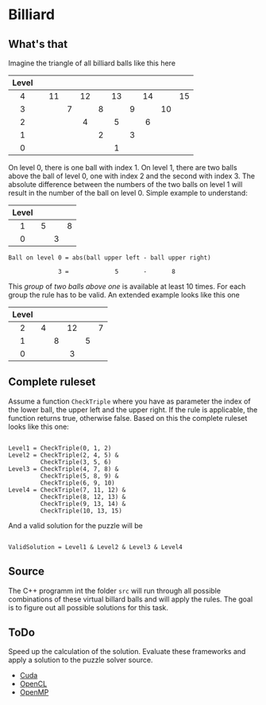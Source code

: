 # Billiard #

## What's that ##

Imagine the triangle of all billiard balls like this here

| Level |       |       |       |       |       |       |       |       |       |       | 
| :---: | :---: | :---: | :---: | :---: | :---: | :---: | :---: | :---: | :---: | :---: | 
|     4 |       |    11 |       |    12 |       |    13 |       |    14 |       |    15 | 
|     3 |       |       |     7 |       |     8 |       |     9 |       |    10 |       | 
|     2 |       |       |       |     4 |       |     5 |       |     6 |       |       | 
|     1 |       |       |       |       |     2 |       |     3 |       |       |       | 
|     0 |       |       |       |       |       |     1 |       |       |       |       | 

On level 0, there is one ball with index 1. On level 1, there are two balls above the ball of level 0, one with index 2 and the second with index 3. The absolute difference between the numbers of the two balls on level 1 will result in the number of the ball on level 0. Simple example to understand:

| Level |       |       |       |
| :---: | :---: | :---: | :---: |
|     1 |     5 |       |     8 |
|     0 |       |     3 |       |

```
Ball on level 0 = abs(ball upper left - ball upper right)

              3 =             5       -       8
```

This *group* of *two balls above one* is available at least 10 times. For each group the rule has to be valid. An extended example looks like this one

| Level |       |       |       |       |       | 
| :---: | :---: | :---: | :---: | :---: | :---: | 
|     2 |     4 |       |    12 |       |     7 | 
|     1 |       |     8 |       |     5 |       | 
|     0 |       |       |     3 |       |       |

## Complete ruleset ##

Assume a function `CheckTriple` where you have as parameter the index of the lower ball, the upper left and the upper right. If the rule is applicable, the function returns true, otherwise false. Based on this the complete ruleset looks like this one:

```

Level1 = CheckTriple(0, 1, 2)
Level2 = CheckTriple(2, 4, 5) & 
         CheckTriple(3, 5, 6)
Level3 = CheckTriple(4, 7, 8) &
         CheckTriple(5, 8, 9) &
         CheckTriple(6, 9, 10)
Level4 = CheckTriple(7, 11, 12) &
         CheckTriple(8, 12, 13) &
         CheckTriple(9, 13, 14) &
         CheckTriple(10, 13, 15)
```

And a valid solution for the puzzle will be

```

ValidSolution = Level1 & Level2 & Level3 & Level4
```

## Source ##

The C++ programm int the folder `src` will run through all possible combinations of these virtual billard balls and will apply the rules. The goal is to figure out all possible solutions for this task.

## ToDo ##

Speed up the calculation of the solution. Evaluate these frameworks and apply a solution to the puzzle solver source.

* [Cuda](https://developer.nvidia.com/about-cuda)
* [OpenCL](https://www.khronos.org/opencl/)
* [OpenMP](http://www.openmp.org/)
